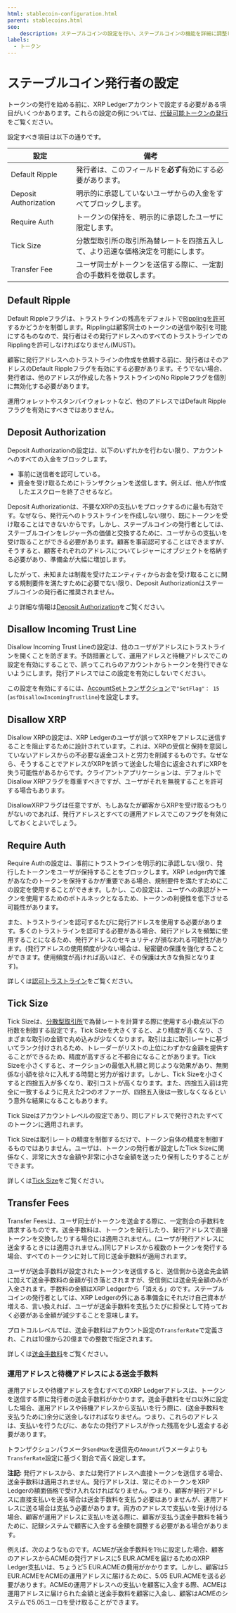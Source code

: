 ```yaml
---
html: stablecoin-configuration.html
parent: stablecoins.html
seo:
    description: ステーブルコインの設定を行い、ステーブルコインの機能を詳細に調整します。
labels:
  - トークン
---
```

# ステーブルコイン発行者の設定

トークンの発行を始める前に、XRP Ledgerアカウントで設定する必要がある項目がいくつかあります。これらの設定の例については、[代替可能トークンの発行](../../../../tutorials/tasks/use-tokens/issue-a-fungible-token.md)をご覧ください。

設定すべき項目は以下の通りです。


| 設定                   | 備考 |
|-----------------------|------|
| Default Ripple        | 発行者は、このフィールドを**必ず**有効にする必要があります。 |
| Deposit Authorization | 明示的に承認していないユーザからの入金をすべてブロックします。 |
| Require Auth          | トークンの保持を、明示的に承認したユーザに限定します。 |
| Tick Size             | 分散型取引所の取引所為替レートを四捨五入して、より迅速な価格決定を可能にします。 |
| Transfer Fee          | ユーザ同士がトークンを送信する際に、一定割合の手数料を徴収します。 |


## Default Ripple

Default Rippleフラグは、トラストラインの残高をデフォルトで[Ripplingを許可](../rippling.md)するかどうかを制御します。Ripplingは顧客同士のトークンの送信や取引を可能にするものなので、発行者はその発行アドレスへのすべてのトラストラインでのRipplingを許可しなければなりません(MUST)。

顧客に発行アドレスへのトラストラインの作成を依頼する前に、発行者はそのアドレスのDefault Rippleフラグを有効にする必要があります。そうでない場合、発行者は、他のアドレスが作成した各トラストラインのNo Rippleフラグを個別に無効化する必要があります。

運用ウォレットやスタンバイウォレットなど、他のアドレスではDefault Rippleフラグを有効にすべきではありません。


## Deposit Authorization

Deposit Authorizationの設定は、以下のいずれかを行わない限り、アカウントへのすべての入金をブロックします。

- 事前に送信者を認可している。
- 資金を受け取るためにトランザクションを送信します。例えば、他人が作成したエスクローを終了させるなど。

Deposit Authorizationは、不要なXRPの支払いをブロックするのに最も有効です。なぜなら、発行元へのトラストラインを作成しない限り、既にトークンを受け取ることはできないからです。しかし、ステーブルコインの発行者としては、ステーブルコインをレジャー外の価値と交換するために、ユーザからの支払いを受け取ることができる必要があります。顧客を事前認可することはできますが、そうすると、顧客それぞれのアドレスについてレジャーにオブジェクトを格納する必要があり、準備金が大幅に増加します。

したがって、未知または制裁を受けたエンティティからお金を受け取ることに関する規制要件を満たすために必要でない限り、Deposit Authorizationはステーブルコインの発行者に推奨されません。

より詳細な情報は[Deposit Authorization](../../../accounts/depositauth.md)をご覧ください。


## Disallow Incoming Trust Line

Disallow Incoming Trust Lineの設定は、他のユーザがアドレスにトラストラインを開くことを防ぎます。予防措置として、運用アドレスと待機アドレスでこの設定を有効にすることで、誤ってこれらのアカウントからトークンを発行できないようにします。発行アドレスではこの設定を有効にしないでください。

この設定を有効にするには、[AccountSetトランザクション](../../../../references/protocol/transactions/types/accountset.md)で`"SetFlag"： 15` (`asfDisallowIncomingTrustline`)を設定します。


## Disallow XRP

Disallow XRPの設定は、XRP Ledgerのユーザが誤ってXRPをアドレスに送信することを阻止するために設計されています。これは、XRPの受信と保持を意図していないアドレスからの不必要な返金コストと労力を削減するものです。なぜなら、そうすることでアドレスがXRPを誤って送金した場合に返金されずにXRPを失う可能性があるからです。クライアントアプリケーションは、デフォルトでDisallow XRPフラグを尊重すべきですが、ユーザがそれを無視することを許可する場合もあります。

DisallowXRPフラグは任意ですが、もしあなたが顧客からXRPを受け取るつもりがないのであれば、発行アドレスとすべての運用アドレスでこのフラグを有効にしておくとよいでしょう。


## Require Auth

Require Authの設定は、事前にトラストラインを明示的に承認しない限り、発行したトークンをユーザが保持することをブロックします。XRP Ledger内で誰があなたのトークンを保持するかが重要である場合、規制要件を満たすためにこの設定を使用することができます。しかし、この設定は、ユーザへの承認がトークンを使用するためのボトルネックとなるため、トークンの利便性を低下させる可能性があります。

また、トラストラインを認可するたびに発行アドレスを使用する必要があります。多くのトラストラインを認可する必要がある場合、発行アドレスを頻繁に使用することになるため、発行アドレスのセキュリティが損なわれる可能性があります。(発行アドレスの使用頻度が少ない場合は、秘密鍵の保護を強化することができます。使用頻度が高ければ高いほど、その保護は大きな負担となります)。

詳しくは[認可トラストライン](../authorized-trust-lines.md)をご覧ください。


## Tick Size

Tick Sizeは、[分散型取引所](../../decentralized-exchange/index.md)で為替レートを計算する際に使用する小数点以下の桁数を制御する設定です。Tick Sizeを大きくすると、より精度が高くなり、さまざまな取引の金額で丸め込みが少なくなります。取引は主に取引レートに基づいてランク付けされるため、トレーダーがリストの上位にわずかな金額を提供することができるため、精度が高すぎると不都合になることがあります。Tick Sizeを小さくすると、オークションの最低入札額と同じような効果があり、無関係な小額を徐々に入札する時間と労力が省けます。しかし、Tick Sizeを小さくすると四捨五入が多くなり、取引コストが高くなります。また、四捨五入前は完全に一致するように見えた2つのオファーが、四捨五入後は一致しなくなるという意外な結果になることもあります。

Tick Sizeはアカウントレベルの設定であり、同じアドレスで発行されたすべてのトークンに適用されます。

Tick Sizeは取引レートの精度を制御するだけで、トークン自体の精度を制御するものではありません。ユーザは、トークンの発行者が設定したTick Sizeに関係なく、非常に大きな金額や非常に小さな金額を送ったり保有したりすることができます。

詳しくは[Tick Size](../../decentralized-exchange/ticksize.md)をご覧ください。


## Transfer Fees

Transfer Feesは、ユーザ同士がトークンを送金する際に、一定割合の手数料を請求するものです。送金手数料は、トークンを発行したり、発行アドレスで直接トークンを交換したりする場合には適用されません。(ユーザが発行アドレスに送金するときには適用されません。)同じアドレスから複数のトークンを発行する場合、すべてのトークンに対して同じ送金手数料が適用されます。

ユーザが送金手数料が設定されたトークンを送信すると、送信側から送金先金額に加えて送金手数料の金額が引き落とされますが、受信側には送金先金額のみが入金されます。手数料の金額はXRP Ledgerから「消える」のです。ステーブルコインの発行者としては、XRP Ledgerの外にある準備金にそれだけ自己資本が増える、言い換えれば、ユーザが送金手数料を支払うたびに担保として持っておく必要がある金額が減少することを意味します。

プロトコルレベルでは、送金手数料はアカウント設定の`TransferRate`で定義され、これは10億から20億までの整数で指定されます。

詳しくは[送金手数料](../../transfer-fees.md)をご覧ください。


### 運用アドレスと待機アドレスによる送金手数料

運用アドレスや待機アドレスを含むすべてのXRP Ledgerアドレスは、トークンを送信する際に発行者の送金手数料がかかります。送金手数料をゼロ以外に設定した場合、運用アドレスや待機アドレスから支払いを行う際に、(送金手数料を支払うために)余分に送金しなければなりません。つまり、これらのアドレスは、支払いを行うたびに、あなたの発行アドレスが作った残高を少し返金する必要があります。

トランザクションパラメータ`SendMax`を送信先の`Amount`パラメータよりも`TransferRate`設定に基づく割合で高く設定します。

**注記:** 発行アドレスから、または発行アドレスへ直接トークンを送信する場合、送金手数料は適用されません。発行アドレスは、常にそのトークンをXRP Ledgerの額面価格で受け入れなければなりません。つまり、顧客が発行アドレスに直接支払いを送る場合は送金手数料を支払う必要はありませんが、運用アドレスに送る場合は支払う必要があります。両方のアドレスで支払いを受け付ける場合、顧客が運用アドレスに支払いを送る際に、顧客が支払う送金手数料を補うために、記録システムで顧客に入金する金額を調整する必要がある場合があります。

例えば、次のようなものです。ACMEが送金手数料を1％に設定した場合、顧客のアドレスからACMEの発行アドレスに5 EUR.ACMEを届けるためのXRP Ledger支払いは、ちょうど5 EUR.ACMEの費用がかかります。しかし、顧客は5 EUR.ACMEをACMEの運用アドレスに届けるために、5.05 EUR.ACMEを送る必要があります。ACMEの運用アドレスへの支払いを顧客に入金する際、ACMEは運用アドレスに届けられた金額と送金手数料を顧客に入金し、顧客はACMEのシステムで5.05ユーロを受け取ることができます。
